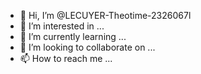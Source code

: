 - 👋 Hi, I’m @LECUYER-Theotime-2326067l
- 👀 I’m interested in ...
- 🌱 I’m currently learning ...
- 💞️ I’m looking to collaborate on ...
- 📫 How to reach me ...

<!---
LECUYER-Theotime-2326067l/LECUYER-Theotime-2326067l is a ✨ special ✨ repository because its `README.md` (this file) appears on your GitHub profile.
You can click the Preview link to take a look at your changes.
--->
